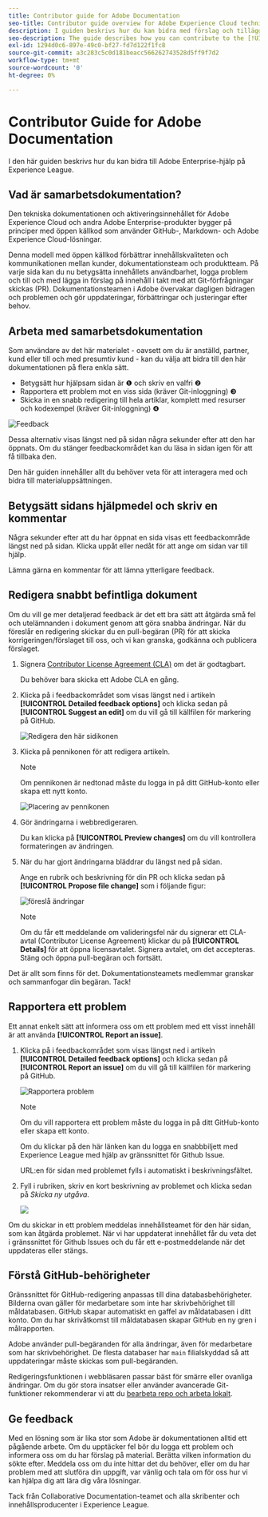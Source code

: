 ```yaml
---
title: Contributor guide for Adobe Documentation
seo-title: Contributor guide overview for Adobe Experience Cloud technical documentation
description: I guiden beskrivs hur du kan bidra med förslag och tillägg till dokumentationswebbplatsen för Adobe.
seo-description: The guide describes how you can contribute to the [!UICONTROL Adobe Experience Cloud] technical documentation.
exl-id: 1294d0c6-897e-49c0-bf27-fd7d122f1fc8
source-git-commit: a3c283c5c0d181beacc566262743528d5ff9f7d2
workflow-type: tm+mt
source-wordcount: '0'
ht-degree: 0%

---
```


# Contributor Guide for Adobe Documentation

I den här guiden beskrivs hur du kan bidra till Adobe Enterprise-hjälp på Experience League.

## Vad är samarbetsdokumentation?

Den tekniska dokumentationen och aktiveringsinnehållet för Adobe Experience Cloud och andra Adobe Enterprise-produkter bygger på principer med öppen källkod som använder GitHub-, Markdown- och Adobe Experience Cloud-lösningar.

Denna modell med öppen källkod förbättrar innehållskvaliteten och kommunikationen mellan kunder, dokumentationsteam och produktteam. På varje sida kan du nu betygsätta innehållets användbarhet, logga problem och till och med lägga in förslag på innehåll i takt med att Git-förfrågningar skickas (PR). Dokumentationsteamen i Adobe övervakar dagligen bidragen och problemen och gör uppdateringar, förbättringar och justeringar efter behov.

## Arbeta med samarbetsdokumentation

Som användare av det här materialet - oavsett om du är anställd, partner, kund eller till och med presumtiv kund - kan du välja att bidra till den här dokumentationen på flera enkla sätt.

* Betygsätt hur hjälpsam sidan är ❶ och skriv en valfri ❷
* Rapportera ett problem mot en viss sida (kräver Git-inloggning) ❸
* Skicka in en snabb redigering till hela artiklar, komplett med resurser och kodexempel (kräver Git-inloggning) ❹

![Feedback](assets/feedback-options.png)

Dessa alternativ visas längst ned på sidan några sekunder efter att den har öppnats. Om du stänger feedbackområdet kan du läsa in sidan igen för att få tillbaka den.

Den här guiden innehåller allt du behöver veta för att interagera med och bidra till materialuppsättningen.

<!--
>[!IMPORTANT]
>All repositories that publish to docs.adobe.com have adopted the [Adobe Open Source Code of Conduct](../code-of-conduct.md) or the [.NET Foundation Code of Conduct](https://dotnetfoundation.org/code-of-conduct). For more information, see the [Contributing](../contributing.md) article.
>
> Minor corrections or clarifications to documentation and code examples in public repositories are covered by the [Adobe Documentation Terms of Use](https://www.adobe.com/legal/terms.html). New or significant changes generate a comment in the pull request, asking you to submit an online Contribution License Agreement (CLA) if you are not an employee of Adobe. We need you to complete the online form before we can review or accept your pull request.
-->

## Betygsätt sidans hjälpmedel och skriv en kommentar

Några sekunder efter att du har öppnat en sida visas ett feedbackområde längst ned på sidan. Klicka uppåt eller nedåt för att ange om sidan var till hjälp.

Lämna gärna en kommentar för att lämna ytterligare feedback.

## Redigera snabbt befintliga dokument

Om du vill ge mer detaljerad feedback är det ett bra sätt att åtgärda små fel och utelämnanden i dokument genom att göra snabba ändringar. När du föreslår en redigering skickar du en pull-begäran (PR) för att skicka korrigeringen/förslaget till oss, och vi kan granska, godkänna och publicera förslaget.

1. Signera [Contributor License Agreement (CLA)](http://opensource.adobe.com/cla.html) om det är godtagbart.

   Du behöver bara skicka ett Adobe CLA en gång.

1. Klicka på i feedbackområdet som visas längst ned i artikeln **[!UICONTROL Detailed feedback options]** och klicka sedan på **[!UICONTROL Suggest an edit]** om du vill gå till källfilen för markering på GitHub.

   ![Redigera den här sidikonen](/help/assets/feedback-suggest-edit.png)

1. Klicka på pennikonen för att redigera artikeln.

   >[!NOTE]
   >
   >Om pennikonen är nedtonad måste du logga in på ditt GitHub-konto eller skapa ett nytt konto.

   ![Placering av pennikonen](assets/git_edit.png)

1. Gör ändringarna i webbredigeraren.

   Du kan klicka på **[!UICONTROL Preview changes]** om du vill kontrollera formateringen av ändringen.

1. När du har gjort ändringarna bläddrar du längst ned på sidan.

   Ange en rubrik och beskrivning för din PR och klicka sedan på **[!UICONTROL Propose file change]** som i följande figur:

   ![föreslå ändringar](assets/submit-pull-request.png)

   >[!NOTE]
   >
   >Om du får ett meddelande om valideringsfel när du signerar ett CLA-avtal (Contributor License Agreement) klickar du på **[!UICONTROL Details]** för att öppna licensavtalet. Signera avtalet, om det accepteras. Stäng och öppna pull-begäran och fortsätt.

Det är allt som finns för det. Dokumentationsteamets medlemmar granskar och sammanfogar din begäran. Tack!

## Rapportera ett problem

Ett annat enkelt sätt att informera oss om ett problem med ett visst innehåll är att använda **[!UICONTROL Report an issue]**.

1. Klicka på i feedbackområdet som visas längst ned i artikeln **[!UICONTROL Detailed feedback options]** och klicka sedan på **[!UICONTROL Report an issue]** om du vill gå till källfilen för markering på GitHub.

   ![Rapportera problem](assets/feedback-report-issue.png)

   >[!NOTE]
   >
   >Om du vill rapportera ett problem måste du logga in på ditt GitHub-konto eller skapa ett konto.

   Om du klickar på den här länken kan du logga en snabbbiljett med Experience League med hjälp av gränssnittet för Github Issue.

   URL:en för sidan med problemet fylls i automatiskt i beskrivningsfältet.

1. Fyll i rubriken, skriv en kort beskrivning av problemet och klicka sedan på *Skicka ny utgåva*.

   ![](assets/git_issue_example.png)

Om du skickar in ett problem meddelas innehållsteamet för den här sidan, som kan åtgärda problemet. När vi har uppdaterat innehållet får du veta det i gränssnittet för Github Issues och du får ett e-postmeddelande när det uppdateras eller stängs.

## Förstå GitHub-behörigheter

Gränssnittet för GitHub-redigering anpassas till dina databasbehörigheter. Bilderna ovan gäller för medarbetare som inte har skrivbehörighet till måldatabasen. GitHub skapar automatiskt en gaffel av måldatabasen i ditt konto. Om du har skrivåtkomst till måldatabasen skapar GitHub en ny gren i målrapporten.

Adobe använder pull-begäranden för alla ändringar, även för medarbetare som har skrivbehörighet. De flesta databaser har `main` filialskyddad så att uppdateringar måste skickas som pull-begäranden.

Redigeringsfunktionen i webbläsaren passar bäst för smärre eller ovanliga ändringar. Om du gör stora insatser eller använder avancerade Git-funktioner rekommenderar vi att du [bearbeta repo och arbeta lokalt](setup/full-workflow.md).

## Ge feedback

Med en lösning som är lika stor som Adobe är dokumentationen alltid ett pågående arbete. Om du upptäcker fel bör du logga ett problem och informera oss om du har förslag på material. Berätta vilken information du sökte efter. Meddela oss om du inte hittar det du behöver, eller om du har problem med att slutföra din uppgift, var vänlig och tala om för oss hur vi kan hjälpa dig att lära dig våra lösningar.

Tack från Collaborative Documentation-teamet och alla skribenter och innehållsproducenter i Experience League.
